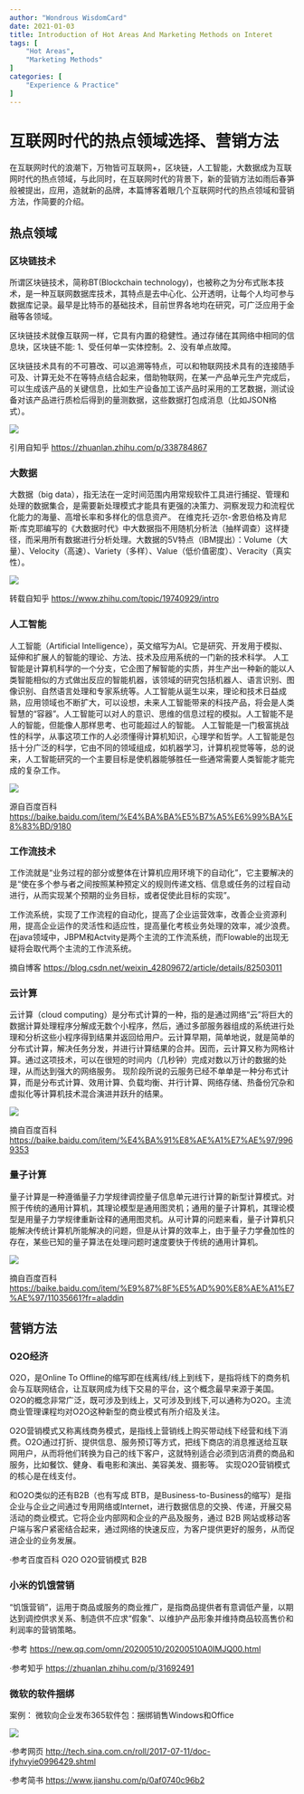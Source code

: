 ```yaml
---
author: "Wondrous WisdomCard"
date: 2021-01-03
title: Introduction of Hot Areas And Marketing Methods on Interet
tags: [  
    "Hot Areas",
    "Marketing Methods"
]
categories: [
    "Experience & Practice"
]
---
```


# 互联网时代的热点领域选择、营销方法

在互联网时代的浪潮下，万物皆可互联网+，区块链，人工智能，大数据成为互联网时代的热点领域，与此同时，在互联网时代的背景下，新的营销方法如雨后春笋般被提出，应用，造就新的品牌，本篇博客着眼几个互联网时代的热点领域和营销方法，作简要的介绍。

## 热点领域

### 区块链技术

所谓区块链技术，简称BT(Blockchain technology)，也被称之为分布式账本技术，是一种互联网数据库技术，其特点是去中心化、公开透明，让每个人均可参与数据库记录。最早是比特币的基础技术，目前世界各地均在研究，可广泛应用于金融等各领域。

区块链技术就像互联网一样，它具有内置的稳健性。通过存储在其网络中相同的信息块，区块链不能: 1、受任何单一实体控制。2、没有单点故障。

区块链技术具有的不可篡改、可以追溯等特点，可以和物联网技术具有的连接随手可及、计算无处不在等特点结合起来，借助物联网，在某一产品单元生产完成后，可以生成该产品的关键信息，比如生产设备加工该产品时采用的工艺数据，测试设备对该产品进行质检后得到的量测数据，这些数据打包成消息（比如JSON格式）。

![](../../images/blog10/1.jpg)

引用自知乎 https://zhuanlan.zhihu.com/p/338784867

### 大数据

大数据（big data），指无法在一定时间范围内用常规软件工具进行捕捉、管理和处理的数据集合，是需要新处理模式才能具有更强的决策力、洞察发现力和流程优化能力的海量、高增长率和多样化的信息资产。 在维克托·迈尔-舍恩伯格及肯尼斯·库克耶编写的《大数据时代》中大数据指不用随机分析法（抽样调查）这样捷径，而采用所有数据进行分析处理。大数据的5V特点（IBM提出）：Volume（大量）、Velocity（高速）、Variety（多样）、Value（低价值密度）、Veracity（真实性）。

![](../../images/blog10/2.jpg)

转载自知乎 https://www.zhihu.com/topic/19740929/intro

### 人工智能

人工智能（Artificial Intelligence），英文缩写为AI。它是研究、开发用于模拟、延伸和扩展人的智能的理论、方法、技术及应用系统的一门新的技术科学。
人工智能是计算机科学的一个分支，它企图了解智能的实质，并生产出一种新的能以人类智能相似的方式做出反应的智能机器，该领域的研究包括机器人、语言识别、图像识别、自然语言处理和专家系统等。人工智能从诞生以来，理论和技术日益成熟，应用领域也不断扩大，可以设想，未来人工智能带来的科技产品，将会是人类智慧的“容器”。人工智能可以对人的意识、思维的信息过程的模拟。人工智能不是人的智能，但能像人那样思考、也可能超过人的智能。
人工智能是一门极富挑战性的科学，从事这项工作的人必须懂得计算机知识，心理学和哲学。人工智能是包括十分广泛的科学，它由不同的领域组成，如机器学习，计算机视觉等等，总的说来，人工智能研究的一个主要目标是使机器能够胜任一些通常需要人类智能才能完成的复杂工作。

![](../../images/blog10/3.jpg)

源自百度百科 https://baike.baidu.com/item/%E4%BA%BA%E5%B7%A5%E6%99%BA%E8%83%BD/9180

### 工作流技术

工作流就是“业务过程的部分或整体在计算机应用环境下的自动化”，它主要解决的是“使在多个参与者之间按照某种预定义的规则传递文档、信息或任务的过程自动进行，从而实现某个预期的业务目标，或者促使此目标的实现”。

工作流系统，实现了工作流程的自动化，提高了企业运营效率，改善企业资源利用，提高企业运作的灵活性和适应性，提高量化考核业务处理的效率，减少浪费。
在java领域中，JBPM和Actvity是两个主流的工作流系统，而Flowable的出现无疑将会取代两个主流的工作流系统。

摘自博客 https://blog.csdn.net/weixin_42809672/article/details/82503011


### 云计算

云计算（cloud computing）是分布式计算的一种，指的是通过网络“云”将巨大的数据计算处理程序分解成无数个小程序，然后，通过多部服务器组成的系统进行处理和分析这些小程序得到结果并返回给用户。云计算早期，简单地说，就是简单的分布式计算，解决任务分发，并进行计算结果的合并。因而，云计算又称为网格计算。通过这项技术，可以在很短的时间内（几秒钟）完成对数以万计的数据的处理，从而达到强大的网络服务。
现阶段所说的云服务已经不单单是一种分布式计算，而是分布式计算、效用计算、负载均衡、并行计算、网络存储、热备份冗杂和虚拟化等计算机技术混合演进并跃升的结果。

![](../../images/blog10/4.jpeg)

摘自百度百科 https://baike.baidu.com/item/%E4%BA%91%E8%AE%A1%E7%AE%97/9969353

### 量子计算

量子计算是一种遵循量子力学规律调控量子信息单元进行计算的新型计算模式。对照于传统的通用计算机，其理论模型是通用图灵机；通用的量子计算机，其理论模型是用量子力学规律重新诠释的通用图灵机。从可计算的问题来看，量子计算机只能解决传统计算机所能解决的问题，但是从计算的效率上，由于量子力学叠加性的存在，某些已知的量子算法在处理问题时速度要快于传统的通用计算机。

![](../../images/blog10/5.gif)

摘自百度百科 https://baike.baidu.com/item/%E9%87%8F%E5%AD%90%E8%AE%A1%E7%AE%97/11035661?fr=aladdin

## 营销方法

### O2O经济

O2O，是Online To Offline的缩写即在线离线/线上到线下，是指将线下的商务机会与互联网结合，让互联网成为线下交易的平台，这个概念最早来源于美国。O2O的概念非常广泛，既可涉及到线上，又可涉及到线下,可以通称为O2O。主流商业管理课程均对O2O这种新型的商业模式有所介绍及关注。

O2O营销模式又称离线商务模式，是指线上营销线上购买带动线下经营和线下消费。O2O通过打折、提供信息、服务预订等方式，把线下商店的消息推送给互联网用户，从而将他们转换为自己的线下客户，这就特别适合必须到店消费的商品和服务，比如餐饮、健身、看电影和演出、美容美发、摄影等。
实现O2O营销模式的核心是在线支付。

和O2O类似的还有B2B（也有写成 BTB，是Business-to-Business的缩写）是指企业与企业之间通过专用网络或Internet，进行数据信息的交换、传递，开展交易活动的商业模式。它将企业内部网和企业的产品及服务，通过 B2B 网站或移动客户端与客户紧密结合起来，通过网络的快速反应，为客户提供更好的服务，从而促进企业的业务发展。

·参考百度百科 O2O O2O营销模式 B2B

### 小米的饥饿营销

“饥饿营销”，运用于商品或服务的商业推广，是指商品提供者有意调低产量，以期达到调控供求关系、制造供不应求“假象”、以维护产品形象并维持商品较高售价和利润率的营销策略。

·参考 https://new.qq.com/omn/20200510/20200510A0IMJQ00.html

·参考知乎 https://zhuanlan.zhihu.com/p/31692491

### 微软的软件捆绑

案例： 微软向企业发布365软件包：捆绑销售Windows和Office

![](../../images/blog10/6.png)

·参考网页 http://tech.sina.com.cn/roll/2017-07-11/doc-ifyhvyie0996429.shtml

·参考简书 https://www.jianshu.com/p/0af0740c96b2
